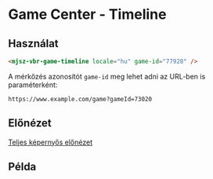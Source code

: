 # Game Center - Timeline

## Használat

```html
<mjsz-vbr-game-timeline locale="hu" game-id="77928" />
```

A mérkőzés azonosítót `game-id` meg lehet adni az URL-ben is paraméterként:

```http
https://www.example.com/game?gameId=73020
```

<!--@include: ./parts/url-search-params.md-->

## Előnézet
[Teljes képernyős előnézet](./gamecenter-timeline-preview)

## Példa

<ClientOnly>
  <mjsz-vbr-game-timeline
    locale="hu"
    game-id="77928"
  />
</ClientOnly>
